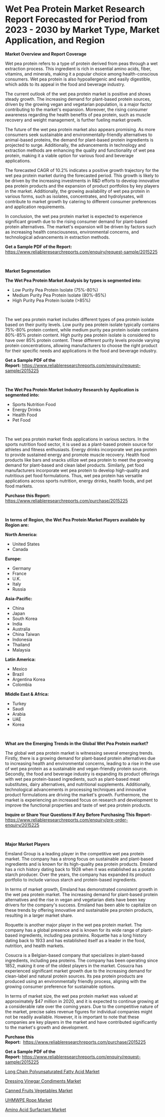 <p><h1>Wet Pea Protein Market Research Report Forecasted for Period from 2023 -  2030 by Market Type, Market Application, and Region</h1></p><p><strong>Market Overview and Report Coverage</strong></p>
<p><p>Wet pea protein refers to a type of protein derived from peas through a wet extraction process. This ingredient is rich in essential amino acids, fiber, vitamins, and minerals, making it a popular choice among health-conscious consumers. Wet pea protein is also hypoallergenic and easily digestible, which adds to its appeal in the food and beverage industry.</p><p>The current outlook of the wet pea protein market is positive and shows steady growth. The increasing demand for plant-based protein sources, driven by the growing vegan and vegetarian population, is a major factor contributing to the market's expansion. Moreover, the rising consumer awareness regarding the health benefits of pea protein, such as muscle recovery and weight management, is further fueling market growth.</p><p>The future of the wet pea protein market also appears promising. As more consumers seek sustainable and environmentally-friendly alternatives to animal-based proteins, the demand for plant-based protein ingredients is projected to surge. Additionally, the advancements in technology and extraction methods are enhancing the quality and functionality of wet pea protein, making it a viable option for various food and beverage applications.</p><p>The forecasted CAGR of 10.2% indicates a positive growth trajectory for the wet pea protein market during the forecasted period. This growth is likely to be driven by the increasing investments in R&D efforts to develop innovative pea protein products and the expansion of product portfolios by key players in the market. Additionally, the growing availability of wet pea protein in various forms, such as isolates, concentrates, and hydrolysates, will contribute to market growth by catering to different consumer preferences and application requirements.</p><p>In conclusion, the wet pea protein market is expected to experience significant growth due to the rising consumer demand for plant-based protein alternatives. The market's expansion will be driven by factors such as increasing health consciousness, environmental concerns, and technological advancements in extraction methods.</p></p>
<p><strong>Get a Sample PDF of the Report:</strong> <a href="https://www.reliableresearchreports.com/enquiry/request-sample/2015225">https://www.reliableresearchreports.com/enquiry/request-sample/2015225</a></p>
<p>&nbsp;</p>
<p><strong>Market Segmentation</strong></p>
<p><strong>The Wet Pea Protein Market Analysis by types is segmented into:</strong></p>
<p><ul><li>Low Purity Pea Protein Isolate (75%-80%)</li><li>Medium Purity Pea Protein Isolate (80%-85%)</li><li>High Purity Pea Protein Isolate (>85%)</li></ul></p>
<p>&nbsp;</p>
<p><p>The wet pea protein market includes different types of pea protein isolate based on their purity levels. Low purity pea protein isolate typically contains 75%-80% protein content, while medium purity pea protein isolate contains 80%-85% protein content. High purity pea protein isolate is considered to have over 85% protein content. These different purity levels provide varying protein concentrations, allowing manufacturers to choose the right product for their specific needs and applications in the food and beverage industry.</p></p>
<p><strong>Get a Sample PDF of the Report:</strong>&nbsp;<a href="https://www.reliableresearchreports.com/enquiry/request-sample/2015225">https://www.reliableresearchreports.com/enquiry/request-sample/2015225</a></p>
<p>&nbsp;</p>
<p><strong>The Wet Pea Protein Market Industry Research by Application is segmented into:</strong></p>
<p><ul><li>Sports Nutrition Food</li><li>Energy Drinks</li><li>Health Food</li><li>Pet Food</li></ul></p>
<p>&nbsp;</p>
<p><p>The wet pea protein market finds applications in various sectors. In the sports nutrition food sector, it is used as a plant-based protein source for athletes and fitness enthusiasts. Energy drinks incorporate wet pea protein to provide sustained energy and promote muscle recovery. Health food products like bars and snacks utilize wet pea protein to meet the growing demand for plant-based and clean label products. Similarly, pet food manufacturers incorporate wet pea protein to develop high-quality and nutritious pet food formulations. Thus, wet pea protein has versatile applications across sports nutrition, energy drinks, health foods, and pet food markets.</p></p>
<p><strong>Purchase this Report:</strong>&nbsp; <a href="https://www.reliableresearchreports.com/purchase/2015225">https://www.reliableresearchreports.com/purchase/2015225</a></p>
<p>&nbsp;</p>
<p><strong>In terms of Region, the Wet Pea Protein Market Players available by Region are:</strong></p>
<p>
    <p> <strong> North America: </strong>
        <ul>
            <li>United States</li>
            <li>Canada</li>
        </ul>
        </p> 
    <p> <strong> Europe: </strong>
        <ul>
            <li>Germany</li>
            <li>France</li>
            <li>U.K.</li>
            <li>Italy</li>
            <li>Russia</li>
        </ul>
        </p> 
    <p> <strong> Asia-Pacific: </strong>
        <ul>
            <li>China</li>
            <li>Japan</li>
            <li>South Korea</li>
            <li>India</li>
            <li>Australia</li>
            <li>China Taiwan</li>
            <li>Indonesia</li>
            <li>Thailand</li>
            <li>Malaysia</li>
        </ul>
        </p> 
    <p> <strong> Latin America: </strong>
        <ul>
            <li>Mexico</li>
            <li>Brazil</li>
            <li>Argentina Korea</li>
            <li>Colombia</li>
        </ul>
        </p> 
    <p> <strong> Middle East & Africa: </strong>
        <ul>
            <li>Turkey</li>
            <li>Saudi</li>
            <li>Arabia</li>
            <li>UAE</li>
            <li>Korea</li>
        </ul>
    </p>
    </p>
<p>&nbsp;</p>
<p><strong>What are the Emerging Trends in the Global Wet Pea Protein market?</strong></p>
<p><p>The global wet pea protein market is witnessing several emerging trends. Firstly, there is a growing demand for plant-based protein alternatives due to increasing health and environmental concerns, leading to a rise in the use of wet pea protein as a sustainable and vegan-friendly protein source. Secondly, the food and beverage industry is expanding its product offerings with wet pea protein-based ingredients, such as plant-based meat substitutes, dairy alternatives, and nutritional supplements. Additionally, technological advancements in processing techniques and innovative product formulations are driving the market's growth. Furthermore, the market is experiencing an increased focus on research and development to improve the functional properties and taste of wet pea protein products.</p></p>
<p><strong>Inquire or Share Your Questions If Any Before Purchasing This Report</strong>- <a href="https://www.reliableresearchreports.com/enquiry/pre-order-enquiry/2015225">https://www.reliableresearchreports.com/enquiry/pre-order-enquiry/2015225</a></p>
<p>&nbsp;</p>
<p><strong>Major Market Players</strong></p>
<p><p>Emsland Group is a leading player in the competitive wet pea protein market. The company has a strong focus on sustainable and plant-based ingredients and is known for its high-quality pea protein products. Emsland has a rich history dating back to 1928 when it was established as a potato starch producer. Over the years, the company has expanded its product portfolio to include various starch and protein-based ingredients.</p><p>In terms of market growth, Emsland has demonstrated consistent growth in the wet pea protein market. The increasing demand for plant-based protein alternatives and the rise in vegan and vegetarian diets have been key drivers for the company's success. Emsland has been able to capitalize on these trends by offering innovative and sustainable pea protein products, resulting in a larger market share.</p><p>Roquette is another major player in the wet pea protein market. The company has a global presence and is known for its wide range of plant-based ingredients, including pea proteins. Roquette has a long history dating back to 1933 and has established itself as a leader in the food, nutrition, and health markets.</p><p>Cosucra is a Belgian-based company that specializes in plant-based ingredients, including pea proteins. The company has been operating since 1852, making it one of the oldest players in the market. Cosucra has experienced significant market growth due to the increasing demand for clean-label and natural protein sources. Its pea protein products are produced using an environmentally friendly process, aligning with the growing consumer preference for sustainable options.</p><p>In terms of market size, the wet pea protein market was valued at approximately $47 million in 2020, and it is expected to continue growing at a considerable rate over the coming years. Due to the competitive nature of the market, precise sales revenue figures for individual companies might not be readily available. However, it is important to note that these companies are key players in the market and have contributed significantly to the market's growth and development.</p></p>
<p><strong>Purchase this Report:</strong>&nbsp;&nbsp;<a href="https://www.reliableresearchreports.com/purchase/2015225">https://www.reliableresearchreports.com/purchase/2015225</a></p>
<p></p>
<p><strong>Get a Sample PDF of the Report:</strong>&nbsp;<a href="https://www.reliableresearchreports.com/enquiry/request-sample/2015225">https://www.reliableresearchreports.com/enquiry/request-sample/2015225</a></p>
<p><p><a href="https://medium.com/@carolhunter1939/long-chain-polyunsaturated-fatty-acid-market-analysis-its-cagr-market-segmentation-and-global-e3c0309e1fc7">Long Chain Polyunsaturated Fatty Acid Market</a></p><p><a href="https://github.com/deliacustodio40/Market-Research-Report-List-1/blob/main/dressing-vinegar-condiments-market.md">Dressing Vinegar Condiments Market</a></p><p><a href="https://github.com/maliyahmorrow6654/Market-Research-Report-List-1/blob/main/canned-fruits-vegetables-market.md">Canned Fruits Vegetables Market</a></p><p><a href="https://medium.com/@mariablack1944/uhmwpe-rope-market-outlook-industry-overview-and-forecast-2023-to-2030-0d81333c32ed">UHMWPE Rope Market</a></p><p><a href="https://medium.com/@donnakelly19891/amino-acid-surfactant-market-insights-into-market-cagr-market-trends-and-growth-strategies-8d09c56c4353">Amino Acid Surfactant Market</a></p></p>